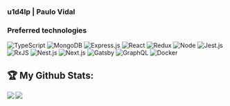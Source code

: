 ### u1d4lp | Paulo Vidal

### Preferred technologies
![TypeScript](https://github.com/u1d4lp/imgs/blob/main/typescriptlang-icon.png?raw=true)
![MongoDB](https://github.com/u1d4lp/imgs/blob/main/mongodb-icon.png?raw=true)
![Express.js](https://github.com/u1d4lp/imgs/blob/main/expressjs-icon.png?raw=true)
![React](https://github.com/u1d4lp/imgs/blob/main/reactjs-icon.png?raw=true)
![Redux](https://github.com/u1d4lp/imgs/blob/main/redux64.png?raw=true)
![Node](https://github.com/u1d4lp/imgs/blob/main/nodejs-icon.png?raw=true)
![Jest.js](https://github.com/u1d4lp/imgs/blob/main/jestjsio-icon.png?raw=true)
![RxJS](https://github.com/u1d4lp/imgs/blob/main/rxjs64.png?raw=true)
![Nest.js](https://github.com/u1d4lp/imgs/blob/main/nestjs-icon.png?raw=true)
![Next.js](https://github.com/u1d4lp/imgs/blob/main/next64.png?raw=true)
![Gatsby](https://github.com/u1d4lp/imgs/blob/main/gatsbyjs-icon.png?raw=true)
![GraphQL](https://github.com/u1d4lp/imgs/blob/main/graphql-icon.png?raw=true)
![Docker](https://github.com/u1d4lp/imgs/blob/main/docker-icon.png?raw=true)


## :trophy: My Github Stats:

<!--
![GitHub stats](https://readme-stats-cfgj2cxdy.vercel.app/api?username=u1d4lp&count_private=true&show_icons=true&theme=tokyonight)
![Top Langs](https://readme-stats-cfgj2cxdy.vercel.app/api/top-langs/?username=u1d4lp&hide=php&theme=tokyonight)
-->
<div>
<a href="https://readme-stats-cfgj2cxdy.vercel.app/api?username=u1d4lp&count_private=true&show_icons=true&theme=tokyonight">
  <img  align="left" src="https://readme-stats-cfgj2cxdy.vercel.app/api?username=u1d4lp&count_private=true&show_icons=true&theme=tokyonight" />
</a>
<a href="https://readme-stats-cfgj2cxdy.vercel.app/api/top-langs/?username=u1d4lp&hide=html,css&theme=tokyonight&langs_count=10">
  <img align="left" src="https://readme-stats-cfgj2cxdy.vercel.app/api/top-langs/?username=u1d4lp&hide=html,css&theme=tokyonight&langs_count=10" />
</a>
</div>
